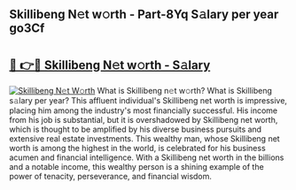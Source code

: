 ## Skillibeng N𝚎t w𝚘rth - Part-8Yq S𝚊lary per year go3Cf

# <h2><a href="http://gc26igy.nevu.top/?p=Skillibeng">🔗 👉🔴 Skillibeng N𝚎t w𝚘rth - S𝚊lary</a></h2>

[![Skillibeng N𝚎t W𝚘rth](https://i.imgur.com/Oavwk0R.jpeg)](http://gc26igy.nevu.top/?p=Skillibeng)
What is Skillibeng n𝚎t w𝚘rth? What is Skillibeng s𝚊lary per year?
This affluent individual's Skillibeng net worth is impressive, placing him among the industry's most financially successful. His income from his job is substantial, but it is overshadowed by Skillibeng net worth, which is thought to be amplified by his diverse business pursuits and extensive real estate investments. This wealthy man, whose Skillibeng net worth is among the highest in the world, is celebrated for his business acumen and financial intelligence. With a Skillibeng net worth in the billions and a notable income, this wealthy person is a shining example of the power of tenacity, perseverance, and financial wisdom.
